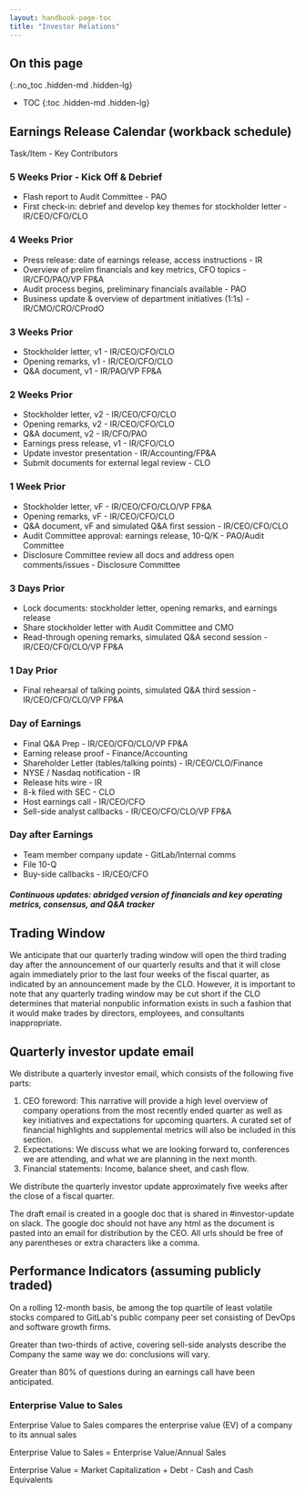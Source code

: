 ```yaml
--- 
layout: handbook-page-toc
title: "Investor Relations"
---
```


## On this page
{:.no_toc .hidden-md .hidden-lg}

- TOC
{:toc .hidden-md .hidden-lg}

## Earnings Release Calendar (workback schedule)

Task/Item - Key Contributors

### 5 Weeks Prior - Kick Off & Debrief	
* Flash report to Audit Committee - PAO
* First check-in: debrief and develop key themes for stockholder letter - IR/CEO/CFO/CLO

### 4 Weeks Prior	
* Press release: date of earnings release, access instructions - IR
* Overview of prelim financials and key metrics, CFO topics	- IR/CFO/PAO/VP FP&A
* Audit process begins, preliminary financials available - PAO
* Business update & overview of department initiatives (1:1s) - IR/CMO/CRO/CProdO

### 3 Weeks Prior	
* Stockholder letter, v1 - IR/CEO/CFO/CLO
* Opening remarks, v1	- IR/CEO/CFO/CLO
* Q&A document, v1 - IR/PAO/VP FP&A

### 2 Weeks Prior	
* Stockholder letter, v2 - IR/CEO/CFO/CLO
* Opening remarks, v2 - IR/CEO/CFO/CLO
* Q&A document, v2 - IR/CFO/PAO
* Earnings press release, v1 - IR/CFO/CLO
* Update investor presentation - IR/Accounting/FP&A
* Submit documents for external legal review - CLO

### 1 Week Prior	
* Stockholder letter, vF - IR/CEO/CFO/CLO/VP FP&A
* Opening remarks, vF - IR/CEO/CFO/CLO
* Q&A document, vF and simulated Q&A first session - IR/CEO/CFO/CLO
* Audit Committee approval: earnings release, 10-Q/K - PAO/Audit Committee
* Disclosure Committee review all docs and address open comments/issues - Disclosure Committee

### 3 Days Prior	
* Lock documents: stockholder letter, opening remarks, and earnings release	
* Share stockholder letter with Audit Committee and CMO  
* Read-through opening remarks, simulated Q&A second session - IR/CEO/CFO/CLO/VP FP&A

### 1 Day Prior	
* Final rehearsal of talking points, simulated Q&A third session - IR/CEO/CFO/CLO/VP FP&A

### Day of Earnings	
* Final Q&A Prep - IR/CEO/CFO/CLO/VP FP&A
* Earning release proof	- Finance/Accounting
* Shareholder Letter (tables/talking points) - IR/CEO/CLO/Finance
* NYSE / Nasdaq notification - IR
* Release hits wire	- IR
* 8-k filed with SEC - CLO
* Host earnings call - IR/CEO/CFO
* Sell-side analyst callbacks	- IR/CEO/CFO/CLO/VP FP&A

### Day after Earnings	
* Team member company update - GitLab/Internal comms
* File 10-Q
* Buy-side callbacks - IR/CEO/CFO

##### Continuous updates: abridged version of financials and key operating metrics, consensus, and Q&A tracker 

## Trading Window

We anticipate that our quarterly trading window will open the third trading day after the announcement of our quarterly results and that it will close again immediately prior to the last four weeks of the fiscal quarter, as indicated by an announcement made by the CLO. However, it is important to note that any quarterly trading window may be cut short if the CLO determines that material nonpublic information exists in such a fashion that it would make trades by directors, employees, and consultants inappropriate.

## Quarterly investor update email

We distribute a quarterly investor email, which consists of the following five parts:

1. CEO foreword: This narrative will provide a high level overview of company operations from the most recently ended quarter as well as key initiatives and expectations for upcoming quarters. A curated set of financial highlights and supplemental metrics will also be included in this section.
1. Expectations: We discuss what we are looking forward to, conferences we are attending, and what we are planning in the next month.
1. Financial statements: Income, balance sheet, and cash flow.

We distribute the quarterly investor update approximately five weeks after the close of a fiscal quarter.

The draft email is created in a google doc that is shared in #investor-update on slack. The google doc should not have any html as the document is pasted into an email for distribution by the CEO. All urls should be free of any parentheses or extra characters like a comma. 

## Performance Indicators (assuming publicly traded)

On a rolling 12-month basis, be among the top quartile of least volatile stocks compared to GitLab's public company peer set consisting of DevOps and software growth firms.

Greater than two-thirds of active, covering sell-side analysts describe the Company the same way we do: conclusions will vary.

Greater than 80% of questions during an earnings call have been anticipated.

### Enterprise Value to Sales
Enterprise Value to Sales compares the enterprise value (EV) of a company to its annual sales

Enterprise Value to Sales = Enterprise Value/Annual Sales

Enterprise Value = Market Capitalization + Debt - Cash and Cash Equivalents
